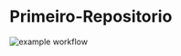 # Primeiro-Repositorio

![example workflow](https://github.com/Filype05/log-repo/actions/workflows/main.yml/badge.svg)